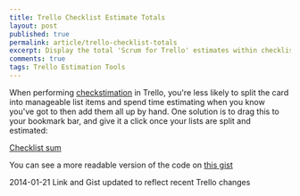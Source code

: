 ```yaml
---
title: Trello Checklist Estimate Totals
layout: post
published: true
permalink: article/trello-checklist-totals
excerpt: Display the total 'Scrum for Trello' estimates within checklists
comments: true
tags: Trello Estimation Tools
---
```

When performing [checkstimation](/thesaurus/checkstimation/) in Trello, you're less likely to split the card into manageable list items and spend time estimating when you know you've got to then add them all up by hand. One solution is to drag this to your bookmark bar, and give it a click once your lists are split and estimated:

<a href="javascript:(function()%7Bvar%20%24lists%3D%24(%22.checklist%22)%3B%24.each(%24lists%2C%20function(%20key%2C%20value%20)%20%7Bvar%20%24lName%20%3D%20%24(value).find(%22.checklist-title%20h3%22)%3Bvar%20%24lNameInput%20%3D%20%24(value).find(%22.checklist-title%20input%22)%3Bvar%20%24items%20%3D%20%24(value).find(%22.checklist-item%22)%3Bvar%20%24tot%20%3D%200%3B%24.each(%24items%2C%20function(key%2C%20value)%20%7Bvar%20%24itemText%20%3D%20%24(value).find(%22.checklist-item-details-text%22)%3Bvar%20%24itemEst%20%3D%20%24itemText%5B0%5D.innerText.match(%2F%5C(%5Cd%2B%5C.%3F%5Cd*%5C)%2Fg)%3Bif%20(%24itemEst)%20%7B%24itemEst%20%3D%20new%20Number(%24itemEst%5B0%5D.replace(%22(%22%2C%20'').replace(%22)%22%2C%20''))%3Bif%20(!isNaN(%24itemEst))%20%7B%24tot%20%2B%3D%20%24itemEst%3B%7D%7D%7D)%3B%24lNameUp%20%3D%20%24lName%5B0%5D.innerText.match(%2F%5E%5B%5E%5C(%5D*%2Fi)%3B%24lNameUp%20%2B%3D%20'%20('%20%2B%20%24tot%20%2B%20')'%3B%24lName%5B0%5D.innerText%20%3D%20%24lNameUp%3B%24lNameInput.val(%24lNameUp)%3B%7D)%7D)()">Checklist sum</a>

You can see a more readable version of the code on [this gist](https://gist.github.com/3mkay/7645300)

2014-01-21
Link and Gist updated to reflect recent Trello changes